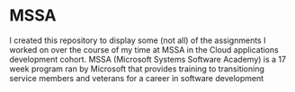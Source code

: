 # MSSA
I created this repository to display some (not all) of the assignments I worked on over the course of my time at MSSA in the Cloud applications development cohort. 
MSSA (Microsoft Systems Software Academy) is a 17 week program ran by Microsoft that provides training to transitioning service members and veterans for a career in software development
